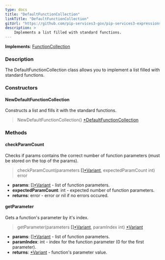 ```yaml
---
type: docs
title: "DefaultFunctionCollection"
linkTitle: "DefaultFunctionCollection"
gitUrl: "https://github.com/pip-services3-gox/pip-services3-expressions-gox"
description: > 
    Implements a list filled with standard functions.
---
```


**Implements**: [FunctionCollection](../function_collection)

### Description

The DefaultFunctionCollection class allows you to implement a list filled with standard functions.

### Constructors

#### NewDefaultFunctionCollection
Constructs a list and fills it with the standard functions.

> NewDefaultFunctionCollection() [*DefaultFunctionCollection]()

### Methods

#### checkParamCount
Checks if params contains the correct number of function parameters (must be stored on the top of the params).

> checkParamCount(parameters [[]*Variant](../../../variants/variant), expectedParamCount int) error

- **params**: [[]*Variant](../../../variants/variant) - list of function parameters.
- **expectedParamCount**: int - expected number of function parameters.
- **returns**: error - error or nil if no errors occured.

#### getParameter
Gets a function's parameter by it's index.

> getParameter(parameters [[]*Variant](../../../variants/variant), paramIndex int) [*Variant](../../../variants/variant)

- **params**: [[]*Variant](../../../variants/variant) - list of function parameters.
- **paramIndex**: int - index for the function parameter (0 for the first parameter).
- **returns**: [*Variant](../../../variants/variant) - function's parameter value.
